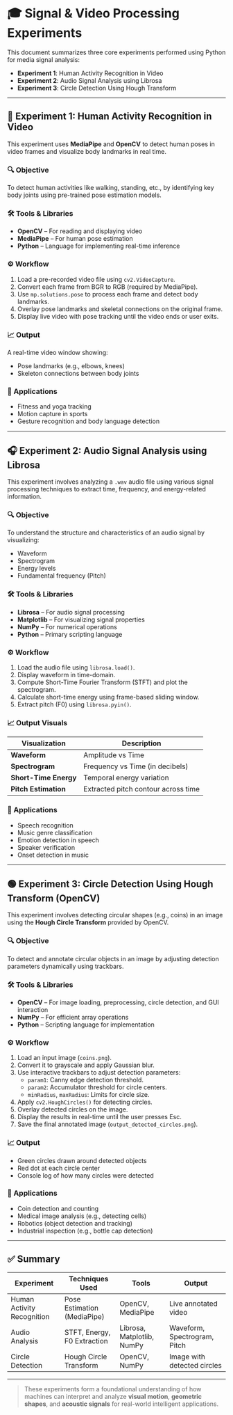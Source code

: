 # 🎓 Signal & Video Processing Experiments

This document summarizes three core experiments performed using Python for media signal analysis:  
- **Experiment 1**: Human Activity Recognition in Video  
- **Experiment 2**: Audio Signal Analysis using Librosa  
- **Experiment 3**: Circle Detection Using Hough Transform

---

## 🧪 Experiment 1: Human Activity Recognition in Video

This experiment uses **MediaPipe** and **OpenCV** to detect human poses in video frames and visualize body landmarks in real time.

### 🔍 Objective
To detect human activities like walking, standing, etc., by identifying key body joints using pre-trained pose estimation models.

### 🛠️ Tools & Libraries
- **OpenCV** – For reading and displaying video  
- **MediaPipe** – For human pose estimation  
- **Python** – Language for implementing real-time inference

### ⚙️ Workflow
1. Load a pre-recorded video file using `cv2.VideoCapture`.
2. Convert each frame from BGR to RGB (required by MediaPipe).
3. Use `mp.solutions.pose` to process each frame and detect body landmarks.
4. Overlay pose landmarks and skeletal connections on the original frame.
5. Display live video with pose tracking until the video ends or user exits.

### 📈 Output
A real-time video window showing:
- Pose landmarks (e.g., elbows, knees)
- Skeleton connections between body joints

### 📌 Applications
- Fitness and yoga tracking  
- Motion capture in sports  
- Gesture recognition and body language detection

---

## 🎧 Experiment 2: Audio Signal Analysis using Librosa

This experiment involves analyzing a `.wav` audio file using various signal processing techniques to extract time, frequency, and energy-related information.

### 🔍 Objective
To understand the structure and characteristics of an audio signal by visualizing:
- Waveform  
- Spectrogram  
- Energy levels  
- Fundamental frequency (Pitch)

### 🛠️ Tools & Libraries
- **Librosa** – For audio signal processing  
- **Matplotlib** – For visualizing signal properties  
- **NumPy** – For numerical operations  
- **Python** – Primary scripting language

### ⚙️ Workflow
1. Load the audio file using `librosa.load()`.
2. Display waveform in time-domain.
3. Compute Short-Time Fourier Transform (STFT) and plot the spectrogram.
4. Calculate short-time energy using frame-based sliding window.
5. Extract pitch (F0) using `librosa.pyin()`.

### 📈 Output Visuals
| Visualization         | Description                                       |
|------------------------|---------------------------------------------------|
| **Waveform**           | Amplitude vs Time                                 |
| **Spectrogram**        | Frequency vs Time (in decibels)                   |
| **Short-Time Energy**  | Temporal energy variation                         |
| **Pitch Estimation**   | Extracted pitch contour across time               |

### 📌 Applications
- Speech recognition  
- Music genre classification  
- Emotion detection in speech  
- Speaker verification  
- Onset detection in music

---

## 🟢 Experiment 3: Circle Detection Using Hough Transform (OpenCV)

This experiment involves detecting circular shapes (e.g., coins) in an image using the **Hough Circle Transform** provided by OpenCV.

### 🔍 Objective
To detect and annotate circular objects in an image by adjusting detection parameters dynamically using trackbars.

### 🛠️ Tools & Libraries
- **OpenCV** – For image loading, preprocessing, circle detection, and GUI interaction  
- **NumPy** – For efficient array operations  
- **Python** – Scripting language for implementation

### ⚙️ Workflow
1. Load an input image (`coins.png`).
2. Convert it to grayscale and apply Gaussian blur.
3. Use interactive trackbars to adjust detection parameters:
   - `param1`: Canny edge detection threshold.
   - `param2`: Accumulator threshold for circle centers.
   - `minRadius`, `maxRadius`: Limits for circle size.
4. Apply `cv2.HoughCircles()` for detecting circles.
5. Overlay detected circles on the image.
6. Display the results in real-time until the user presses Esc.
7. Save the final annotated image (`output_detected_circles.png`).

### 📈 Output
- Green circles drawn around detected objects  
- Red dot at each circle center  
- Console log of how many circles were detected

### 📌 Applications
- Coin detection and counting  
- Medical image analysis (e.g., detecting cells)  
- Robotics (object detection and tracking)  
- Industrial inspection (e.g., bottle cap detection)

---

## ✅ Summary

| Experiment               | Techniques Used             | Tools                          | Output                         |
|--------------------------|-----------------------------|--------------------------------|--------------------------------|
| Human Activity Recognition | Pose Estimation (MediaPipe) | OpenCV, MediaPipe              | Live annotated video           |
| Audio Analysis            | STFT, Energy, F0 Extraction | Librosa, Matplotlib, NumPy     | Waveform, Spectrogram, Pitch   |
| Circle Detection          | Hough Circle Transform      | OpenCV, NumPy                  | Image with detected circles    |

---

> These experiments form a foundational understanding of how machines can interpret and analyze **visual motion**, **geometric shapes**, and **acoustic signals** for real-world intelligent applications.
